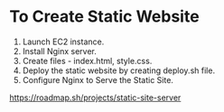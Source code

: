 # To Create Static Website 

1.   Launch EC2 instance.
2.   Install Nginx server.
3.   Create files - index.html, style.css.
4.   Deploy the static website by creating deploy.sh file.
5.   Configure Nginx to Serve the Static Site.

https://roadmap.sh/projects/static-site-server
